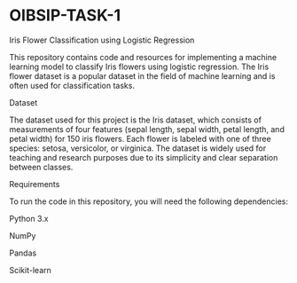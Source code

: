 # OIBSIP-TASK-1
Iris Flower Classification using Logistic Regression

This repository contains code and resources for implementing a machine learning model to classify Iris flowers using logistic regression. The Iris flower dataset is a popular dataset in the field of machine learning and is often used for classification tasks.

Dataset

The dataset used for this project is the Iris dataset, which consists of measurements of four features (sepal length, sepal width, petal length, and petal width) for 150 iris flowers. Each flower is labeled with one of three species: setosa, versicolor, or virginica. The dataset is widely used for teaching and research purposes due to its simplicity and clear separation between classes.

Requirements

To run the code in this repository, you will need the following dependencies:

Python 3.x

NumPy

Pandas

Scikit-learn
